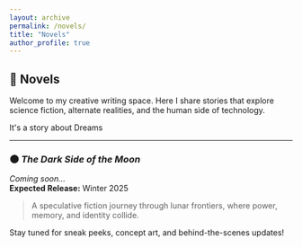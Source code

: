 ```yaml
---
layout: archive
permalink: /novels/
title: "Novels"
author_profile: true
---
```


## 📖 Novels

Welcome to my creative writing space. Here I share stories that explore science fiction, alternate realities, and the human side of technology.

It's a story about Dreams

---

### 🌑 *The Dark Side of the Moon*

*Coming soon…*  
**Expected Release:** Winter 2025

> A speculative fiction journey through lunar frontiers, where power, memory, and identity collide.

Stay tuned for sneak peeks, concept art, and behind-the-scenes updates!
